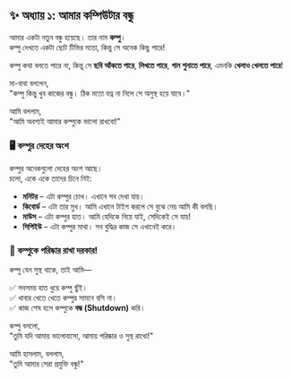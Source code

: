 ## ✨ অধ্যায় ১: আমার কম্পিউটার বন্ধু

আমার একটা নতুন বন্ধু হয়েছে। তার নাম **কম্পু**।  
কম্পু দেখতে একটা ছোট টিভির মতো, কিন্তু সে অনেক কিছু পারে!

কম্পু কথা বলতে পারে না, কিন্তু সে **ছবি আঁকতে পারে**, **লিখতে পারে**, **গান শুনাতে পারে**, এমনকি **খেলাও খেলতে পারে**!

মা-বাবা বললেন,  
"কম্পু কিন্তু খুব কাজের বন্ধু। ঠিক মতো যত্ন না নিলে সে অসুস্থ হয়ে যাবে।"

আমি বললাম,  
"আমি অবশ্যই আমার কম্পুকে ভালো রাখবো!"

### 🖥️ কম্পুর দেহের অংশ
কম্পুর অনেকগুলো দেহের অংশ আছে।  
চলো, একে একে তাদের চিনে নিই:

- **মনিটর** – এটা কম্পুর চোখ। এখানে সব দেখা যায়।
- **কিবোর্ড** – এটা তার মুখ। আমি এখানে টাইপ করলে সে বুঝে নেয় আমি কী বলছি।
- **মাউস** – এটা কম্পুর হাত। আমি যেদিকে নিয়ে যাই, সেদিকেই সে যায়!
- **সিপিইউ** – এটা কম্পুর মাথা। সব বুদ্ধির কাজ সে এখানেই করে।

### 🧼 কম্পুকে পরিষ্কার রাখা দরকার!
কম্পু যেন সুস্থ থাকে, তাই আমি—

✅ সবসময় হাত ধুয়ে কম্পু ছুঁই।  
✅ খাবার খেতে খেতে কম্পুর সামনে বসি না।  
✅ কাজ শেষ হলে কম্পুকে **বন্ধ (Shutdown)** করি।

কম্পু বললো,  
"তুমি যদি আমায় ভালোবাসো, আমায় পরিষ্কার ও সুস্থ রাখো!"

আমি হাসলাম, বললাম,  
"তুমি আমার সেরা প্রযুক্তি বন্ধু!"
